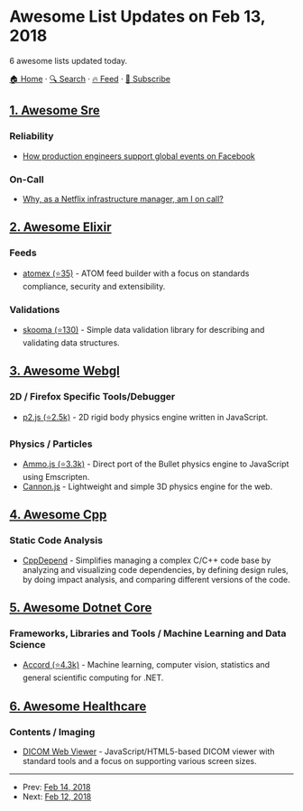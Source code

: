 # Awesome List Updates on Feb 13, 2018

6 awesome lists updated today.

[🏠 Home](/README.md) · [🔍 Search](https://test.trackawesomelist.com/search/) · [🔥 Feed](https://test.trackawesomelist.com/feed.xml) · [📮 Subscribe](https://trackawesomelist.us17.list-manage.com/subscribe?u=d2f0117aa829c83a63ec63c2f&id=36a103854c)



## [1. Awesome Sre](/content/dastergon/awesome-sre/README.md)

### Reliability

*   [How production engineers support global events on Facebook](https://code.facebook.com/posts/166966743929963/how-production-engineers-support-global-events-on-facebook/)

### On-Call

*   [Why, as a Netflix infrastructure manager, am I on call?](https://medium.com/@awspyker/why-as-a-netflix-infrastructure-manager-am-i-on-call-bdc551ac01fe)

## [2. Awesome Elixir](/content/h4cc/awesome-elixir/README.md)

### Feeds

*   [atomex (⭐35)](https://github.com/Betree/atomex) - ATOM feed builder with a focus on standards compliance, security and extensibility.

### Validations

*   [skooma (⭐130)](https://github.com/bcoop713/skooma) - Simple data validation library for describing and validating data structures.

## [3. Awesome Webgl](/content/sjfricke/awesome-webgl/README.md)

### 2D / Firefox Specific Tools/Debugger

*   [p2.js (⭐2.5k)](https://github.com/schteppe/p2.js) - 2D rigid body physics engine written in JavaScript.

### Physics / Particles

*   [Ammo.js (⭐3.3k)](https://github.com/kripken/ammo.js/) - Direct port of the Bullet physics engine to JavaScript using Emscripten.
*   [Cannon.js](http://schteppe.github.io/cannon.js/) - Lightweight and simple 3D physics engine for the web.

## [4. Awesome Cpp](/content/fffaraz/awesome-cpp/README.md)

### Static Code Analysis

*   [CppDepend](https://www.cppdepend.com/) - Simplifies managing a complex C/C++ code base by analyzing and visualizing code dependencies, by defining design rules, by doing impact analysis, and comparing different versions of the code.

## [5. Awesome Dotnet Core](/content/thangchung/awesome-dotnet-core/README.md)

### Frameworks, Libraries and Tools / Machine Learning and Data Science

*   [Accord (⭐4.3k)](https://github.com/accord-net/framework) - Machine learning, computer vision, statistics and general scientific computing for .NET.

## [6. Awesome Healthcare](/content/kakoni/awesome-healthcare/README.md)

### Contents / Imaging

*   [DICOM Web Viewer](https://ivmartel.github.io/dwv/) - JavaScript/HTML5-based DICOM viewer with standard tools and a focus on supporting various screen sizes.

---

- Prev: [Feb 14, 2018](/content/2018/02/14/README.md)
- Next: [Feb 12, 2018](/content/2018/02/12/README.md)